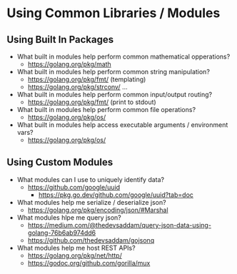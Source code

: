 # Using Common Libraries / Modules

## Using Built In Packages
- What built in modules help perform common mathematical opperations?
    - https://golang.org/pkg/math
- What built in modules help perform common string manipulation?
    - https://golang.org/pkg/fmt/ (templating)
    - https://golang.org/pkg/strconv/ ...
- What built in modules help perform common input/output routing?
    - https://golang.org/pkg/fmt/ (print to stdout)
- What built in modules help perform common file operations?
    - https://golang.org/pkg/os/
- What built in modules help access executable arguments / environment vars?
    - https://golang.org/pkg/os/

## Using Custom Modules
- What modules can I use to uniquely identify data?
    - https://github.com/google/uuid
        - https://pkg.go.dev/github.com/google/uuid?tab=doc
- What modules help me serialize / deserialize json?
    - https://golang.org/pkg/encoding/json/#Marshal
- What modules hlpe me query json?
    - https://medium.com/@thedevsaddam/query-json-data-using-golang-76b6ab974dd6
    - https://github.com/thedevsaddam/gojsonq
- What modules help me host REST APIs?
    - https://golang.org/pkg/net/http/
    - https://godoc.org/github.com/gorilla/mux
